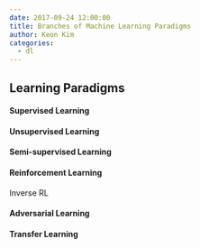 ```yaml
---
date: 2017-09-24 12:00:00
title: Branches of Machine Learning Paradigms
author: Keon Kim
categories:
  - dl
---
```




## Learning Paradigms

#### Supervised Learning

#### Unsupervised Learning

#### Semi-supervised Learning

#### Reinforcement Learning

Inverse RL

#### Adversarial Learning

#### Transfer Learning
